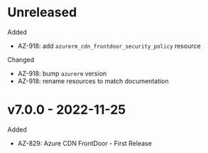 # Unreleased

Added
  * AZ-918: add `azurerm_cdn_frontdoor_security_policy` resource

Changed
  * AZ-918: bump `azurerm` version
  * AZ-918: rename resources to match documentation

# v7.0.0 - 2022-11-25

Added
  * AZ-829: Azure CDN FrontDoor - First Release
